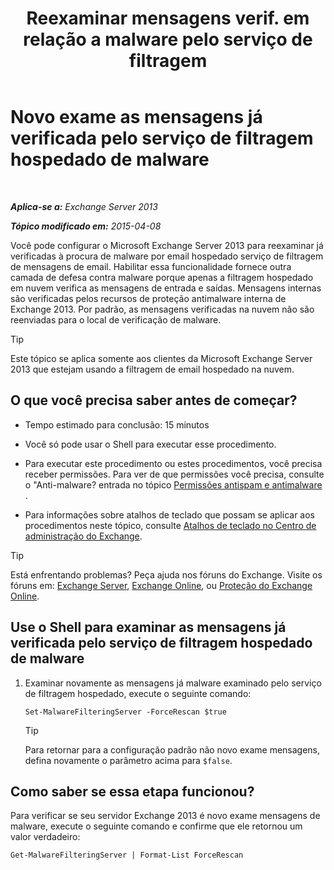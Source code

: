 ﻿---
title: 'Reexaminar mensagens verif. em relação a malware pelo serviço de filtragem'
TOCTitle: Novo exame as mensagens já verificada pelo serviço de filtragem hospedado de malware
ms:assetid: ad3b6f65-6399-4a4b-8679-2e4f7f74bbbe
ms:mtpsurl: https://technet.microsoft.com/pt-br/library/JJ150548(v=EXCHG.150)
ms:contentKeyID: 50486384
ms.date: 05/22/2018
mtps_version: v=EXCHG.150
ms.translationtype: MT
---

# Novo exame as mensagens já verificada pelo serviço de filtragem hospedado de malware

 

_**Aplica-se a:** Exchange Server 2013_

_**Tópico modificado em:** 2015-04-08_

Você pode configurar o Microsoft Exchange Server 2013 para reexaminar já verificadas à procura de malware por email hospedado serviço de filtragem de mensagens de email. Habilitar essa funcionalidade fornece outra camada de defesa contra malware porque apenas a filtragem hospedado em nuvem verifica as mensagens de entrada e saídas. Mensagens internas são verificadas pelos recursos de proteção antimalware interna de Exchange 2013. Por padrão, as mensagens verificadas na nuvem não são reenviadas para o local de verificação de malware.


> [!TIP]
> Este tópico se aplica somente aos clientes da Microsoft Exchange Server 2013 que estejam usando a filtragem de email hospedado na nuvem.



## O que você precisa saber antes de começar?

  - Tempo estimado para conclusão: 15 minutos

  - Você só pode usar o Shell para executar esse procedimento.

  - Para executar este procedimento ou estes procedimentos, você precisa receber permissões. Para ver de que permissões você precisa, consulte o "Anti-malware? entrada no tópico [Permissões antispam e antimalware](anti-spam-and-anti-malware-permissions-exchange-2013-help.md) .

  - Para informações sobre atalhos de teclado que possam se aplicar aos procedimentos neste tópico, consulte [Atalhos de teclado no Centro de administração do Exchange](keyboard-shortcuts-in-the-exchange-admin-center-exchange-online-protection-help.md).


> [!TIP]
> Está enfrentando problemas? Peça ajuda nos fóruns do Exchange. Visite os fóruns em: <A href="https://go.microsoft.com/fwlink/p/?linkid=60612">Exchange Server</A>, <A href="https://go.microsoft.com/fwlink/p/?linkid=267542">Exchange Online</A>, ou <A href="https://go.microsoft.com/fwlink/p/?linkid=285351">Proteção do Exchange Online</A>.



## Use o Shell para examinar as mensagens já verificada pelo serviço de filtragem hospedado de malware

1.  Examinar novamente as mensagens já malware examinado pelo serviço de filtragem hospedado, execute o seguinte comando:
    
        Set-MalwareFilteringServer -ForceRescan $true
    

    > [!TIP]
    > Para retornar para a configuração padrão não novo exame mensagens, defina novamente o parâmetro acima para <CODE>$false</CODE>.



## Como saber se essa etapa funcionou?

Para verificar se seu servidor Exchange 2013 é novo exame mensagens de malware, execute o seguinte comando e confirme que ele retornou um valor verdadeiro:

    Get-MalwareFilteringServer | Format-List ForceRescan

